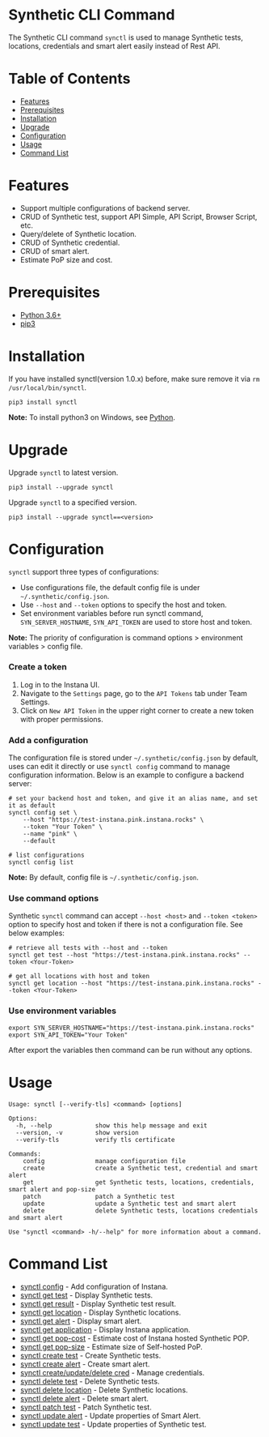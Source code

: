 # Synthetic CLI Command
The Synthetic CLI command `synctl` is used to manage Synthetic tests, locations, credentials and smart alert easily instead of Rest API.

# Table of Contents
- [Features](#features)
- [Prerequisites](#Prerequisites)
- [Installation](#installation)
- [Upgrade](#upgrade)
- [Configuration](#configuration)
- [Usage](#Usage)
- [Command List](#Command-List)

# Features
- Support multiple configurations of backend server.
- CRUD of Synthetic test, support API Simple, API Script, Browser Script, etc.
- Query/delete of Synthetic location.
- CRUD of Synthetic credential.
- CRUD of smart alert.
- Estimate PoP size and cost.

# Prerequisites
- [Python 3.6+](https://www.python.org/downloads/)
- [pip3](https://pip.pypa.io/en/stable/installation/)

# Installation
If you have installed synctl(version 1.0.x) before, make sure remove it via `rm /usr/local/bin/synctl`. 
```
pip3 install synctl
```

**Note:** To install python3 on Windows, see [Python](https://www.python.org/downloads/windows/).

# Upgrade
Upgrade `synctl` to latest version.
```
pip3 install --upgrade synctl
```

Upgrade `synctl` to a specified version.
```
pip3 install --upgrade synctl==<version>
```

# Configuration

`synctl` support three types of configurations:
- Use configurations file, the default config file is under `~/.synthetic/config.json`.
- Use `--host` and `--token` options to specify the host and token.
- Set environment variables before run synctl command, `SYN_SERVER_HOSTNAME`, `SYN_API_TOKEN` are used to store host and token.

**Note:** The priority of configuration is command options > environment variables > config file.

### Create a token
1. Log in to the Instana UI. 
2. Navigate to the `Settings` page, go to the `API Tokens` tab under Team Settings.
3. Click on `New API Token` in the upper right corner to create a new token with proper permissions.

### Add a configuration
The configuration file is stored under `~/.synthetic/config.json` by default, uses can edit it directly or use `synctl config` command to manage configuration information. Below is an example to configure a backend server:
```
# set your backend host and token, and give it an alias name, and set it as default
synctl config set \
    --host "https://test-instana.pink.instana.rocks" \
    --token "Your Token" \
    --name "pink" \
    --default

# list configurations
synctl config list
```
**Note:** By default, config file is `~/.synthetic/config.json`.

### Use command options
Synthetic `synctl` command can accept `--host <host>` and `--token <token>` option to specify host and token if there is not a configuration file. See below examples:

```
# retrieve all tests with --host and --token
synctl get test --host "https://test-instana.pink.instana.rocks" --token <Your-Token>

# get all locations with host and token
synctl get location --host "https://test-instana.pink.instana.rocks" --token <Your-Token>
```

### Use environment variables

```
export SYN_SERVER_HOSTNAME="https://test-instana.pink.instana.rocks"
export SYN_API_TOKEN="Your Token"
```

After export the variables then command can be run without any options.

# Usage

```
Usage: synctl [--verify-tls] <command> [options]

Options:
  -h, --help            show this help message and exit
  --version, -v         show version
  --verify-tls          verify tls certificate

Commands:
    config              manage configuration file
    create              create a Synthetic test, credential and smart alert
    get                 get Synthetic tests, locations, credentials, smart alert and pop-size
    patch               patch a Synthetic test
    update              update a Synthetic test and smart alert
    delete              delete Synthetic tests, locations credentials and smart alert

Use "synctl <command> -h/--help" for more information about a command.
```

# Command List

- [synctl config](docs/synctl-config.md) - Add configuration of Instana.
- [synctl get test](docs/synctl-get-test.md) - Display Synthetic tests.
- [synctl get result](docs/synctl-get-result.md) - Display Synthetic test result.
- [synctl get location](docs/synctl-get-loc.md) - Display Synthetic locations.
- [synctl get alert](docs/synctl-get-alert.md) - Display smart alert.
- [synctl get application](docs/synctl-get-app.md) - Display Instana application.
- [synctl get pop-cost](docs/synctl-get-cost.md) - Estimate cost of Instana hosted Synthetic POP.
- [synctl get pop-size](docs/synctl-get-size.md) - Estimate size of Self-hosted PoP.
- [synctl create test](docs/synctl-create-test.md) - Create Synthetic tests.
- [synctl create alert](docs/synctl-create-alert.md) - Create smart alert.
- [synctl create/update/delete cred](docs/synctl-credential.md) - Manage credentials.
- [synctl delete test](docs/synctl-delete-test.md) - Delete Synthetic tests.
- [synctl delete location](docs/synctl-delete-loc.md) - Delete Synthetic locations.
- [synctl delete alert](docs/synctl-delete-alert.md) - Delete smart alert.
- [synctl patch test](docs/synctl-patch-test.md) - Patch Synthetic test.
- [synctl update alert](docs/synctl-update-alert.md) - Update properties of Smart Alert.
- [synctl update test](docs/synctl-update-test.md) - Update properties of Synthetic test.
